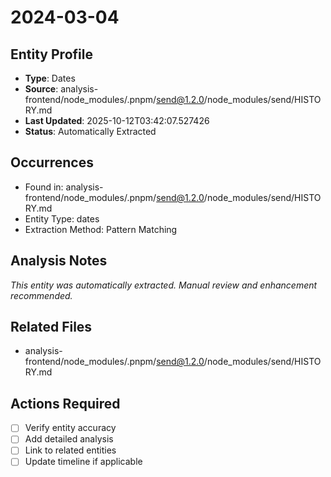 # 2024-03-04

## Entity Profile
- **Type**: Dates
- **Source**: analysis-frontend/node_modules/.pnpm/send@1.2.0/node_modules/send/HISTORY.md
- **Last Updated**: 2025-10-12T03:42:07.527426
- **Status**: Automatically Extracted

## Occurrences
- Found in: analysis-frontend/node_modules/.pnpm/send@1.2.0/node_modules/send/HISTORY.md
- Entity Type: dates
- Extraction Method: Pattern Matching

## Analysis Notes
*This entity was automatically extracted. Manual review and enhancement recommended.*

## Related Files
- analysis-frontend/node_modules/.pnpm/send@1.2.0/node_modules/send/HISTORY.md

## Actions Required
- [ ] Verify entity accuracy
- [ ] Add detailed analysis
- [ ] Link to related entities
- [ ] Update timeline if applicable

